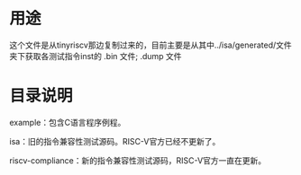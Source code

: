 # 用途 
这个文件是从tinyriscv那边复制过来的，目前主要是从其中../isa/generated/文件夹下获取各测试指令inst的 .bin 文件; .dump 文件

# 目录说明

example：包含C语言程序例程。

isa：旧的指令兼容性测试源码。RISC-V官方已经不更新了。

riscv-compliance：新的指令兼容性测试源码，RISC-V官方一直在更新。
